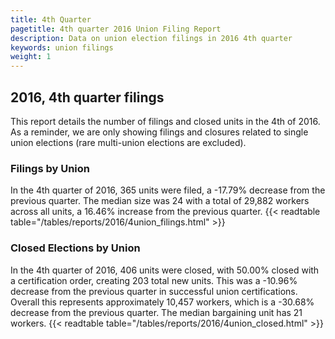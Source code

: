 ```yaml
---
title: 4th Quarter 
pagetitle: 4th quarter 2016 Union Filing Report
description: Data on union election filings in 2016 4th quarter 
keywords: union filings
weight: 1
---
```


## 2016, 4th quarter filings

This report details the number of filings and closed units in the 4th of 2016. As a reminder, we are only showing filings and closures related to single union elections (rare multi-union elections are excluded).

### Filings by Union
In the 4th quarter of 2016, 365 units were filed, a -17.79% decrease from the previous quarter. The median size was 24 with a total of 29,882 workers across all units, a 16.46% increase from the previous quarter.
{{< readtable table="/tables/reports/2016/4union_filings.html" >}}

### Closed Elections by Union
In the 4th quarter of 2016, 406 units were closed, with 50.00% closed with a certification order, creating 203 total new units. This was a -10.96% decrease from the previous quarter in successful union certifications. Overall this represents approximately 10,457 workers, which is a -30.68% decrease from the previous quarter. The median bargaining unit has 21 workers.
{{< readtable table="/tables/reports/2016/4union_closed.html" >}}
